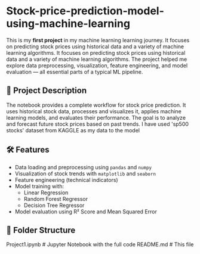 # Stock-price-prediction-model-using-machine-learning
This is my **first project** in my machine learning learning journey. It focuses on predicting stock prices using historical data and a variety of machine learning algorithms. It focuses on predicting stock prices using historical data and a variety of machine learning algorithms. The project helped me explore data preprocessing, visualization, feature engineering, and model evaluation — all essential parts of a typical ML pipeline.

## 📌 Project Description

The notebook provides a complete workflow for stock price prediction. It uses historical stock data, processes and visualizes it, applies machine learning models, and evaluates their performance. The goal is to analyze and forecast future stock prices based on past trends. I have used 'sp500 stocks' dataset from KAGGLE as my data to the model

## 🛠️ Features

- Data loading and preprocessing using `pandas` and `numpy`
- Visualization of stock trends with `matplotlib` and `seaborn`
- Feature engineering (technical indicators)
- Model training with:
  - Linear Regression
  - Random Forest Regressor
  - Decision Tree Regressor
- Model evaluation using R² Score and Mean Squared Error

## 📂 Folder Structure

 Project1.ipynb         # Jupyter Notebook with the full code
README.md              # This file
